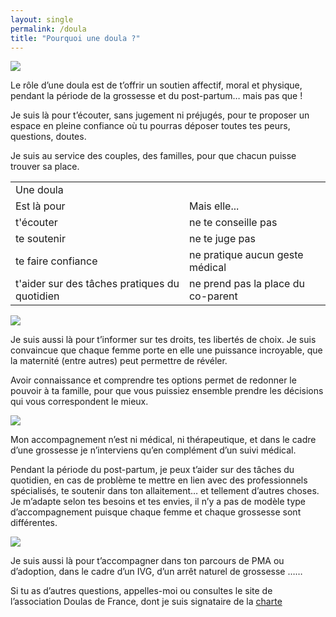 ```yaml
---
layout: single
permalink: /doula
title: "Pourquoi une doula ?"
---
```





<div class="image-texte odd">
    <div class="image">
        <img src="/assets/images/doula/doula1.png"/>
    </div>
    <div class="texte">
    <div>
    <p>
Le rôle d’une doula est de t’offrir un soutien affectif, moral et physique, pendant la période de la grossesse et du post-partum… mais pas que ! </p><p>
Je suis là pour t’écouter, sans jugement ni préjugés, pour te proposer un espace en pleine confiance où tu pourras déposer toutes tes peurs, questions, doutes.

Je suis au service des couples, des familles, pour que chacun puisse trouver sa place. </p></div>
    </div>
</div>

<div class="here-for">
<table>
    <tr>
        <td colspan="2">Une doula</td>
    </tr>
    <tr>
        <td> Est là pour </td>
        <td> Mais elle... </td>
    </tr>
    <tr>
        <td> t'écouter </td>
        <td> ne te conseille pas </td>
    </tr>
     <tr>
        <td> te soutenir </td>
        <td> ne te juge pas </td>
    </tr>
     <tr>
        <td> te faire confiance </td>
        <td> ne pratique aucun geste médical </td>
    </tr>
     <tr>
        <td> t'aider sur des tâches pratiques du quotidien </td>
        <td> ne prend pas la place du co-parent</td>
    </tr>
</table>
</div>

<div class="image-texte">
    <div class="image">
        <img src="/assets/images/doula/doula2.jpg"/>
    </div>
    <div class="texte"><div>
    <p>
Je suis aussi là pour t’informer sur tes droits, tes libertés de choix. Je suis convaincue que chaque femme porte en elle une puissance incroyable, que la maternité (entre autres) peut permettre de révéler.
</p><p>
Avoir connaissance et comprendre tes options permet de redonner le pouvoir à ta famille, pour que vous puissiez ensemble prendre les décisions qui vous correspondent le mieux. 
</p></div>
</div>
</div>

<div class="image-texte odd">
    <div class="image">
        <img src="/assets/images/doula/doula3.jpg"/>
    </div>
    <div class="texte">
<div>
    <p>
Mon accompagnement n’est ni médical, ni thérapeutique, et dans le cadre d’une grossesse je n’interviens qu’en complément d’un suivi médical. </p><p>
Pendant la période du post-partum, je peux t’aider sur des tâches du quotidien, en cas de problème te mettre en lien avec des professionnels spécialisés, te soutenir dans ton allaitement… et tellement d’autres choses. Je m’adapte selon tes besoins et tes envies, il n’y a pas de modèle type d’accompagnement puisque chaque femme et chaque grossesse sont différentes.</p></div>
    </div>
</div>

<div class="image-texte">
    <div class="image">
        <img src="/assets/images/doula/doula4.jpg"/>
    </div>
    <div class="texte"><div>
    <p>
Je suis aussi là pour t’accompagner dans ton parcours de PMA ou d’adoption, dans le cadre d’un IVG, d’un arrêt naturel de grossesse ……
</p><p>
Si tu as d’autres questions, appelles-moi ou consultes le site de l’association Doulas de France, dont je suis signataire de la <a href="https://doulas.info/association/charte/" target="external">charte</a>  </p></div>
    </div>
</div>
